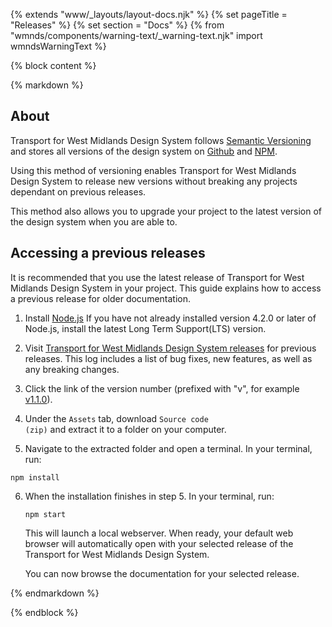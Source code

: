 {% extends "www/_layouts/layout-docs.njk" %}
{% set pageTitle = "Releases" %}
{% set section = "Docs" %}
{% from "wmnds/components/warning-text/_warning-text.njk" import wmndsWarningText %}

{% block content %}

{% markdown %}

## About

Transport for West Midlands Design System follows <a href="http://semver.org/" target="_blank" rel="noopener noreferrer" class="wmnds-link">Semantic Versioning</a> and stores all versions of the design system on <a href="https://github.com/wmcadigital/wmn-design-system/releases" target="_blank" rel="noopener noreferrer" class="wmnds-link">Github</a> and <a href="https://www.npmjs.com/package/wmn-design-system" target="_blank" rel="noopener noreferrer" class="wmnds-link">NPM</a>.

Using this method of versioning enables Transport for West Midlands Design System to release new versions without breaking any projects dependant on previous releases.

This method also allows you to upgrade your project to the latest version of the design system when you are able to.

## Accessing a previous releases

It is recommended that you use the latest release of Transport for West Midlands Design System in your project. This guide explains how to access a previous release for older documentation.

1. Install <a href="https://nodejs.org/en/" target="_blank" rel="noopener noreferrer" class="wmnds-link">Node.js</a>
   If you have not already installed version 4.2.0 or later of Node.js, install the latest Long Term Support(LTS) version.

2. Visit <a href="https://github.com/wmcadigital/wmn-design-system/releases" target="_blank" rel="noopener noreferrer" class="wmnds-link">Transport for West Midlands Design System releases</a> for previous releases. This log includes a list of bug fixes, new features, as well as any breaking changes.

3. Click the link of the version number (prefixed with "v", for example <a href="https://github.com/wmcadigital/wmn-design-system/releases/tag/v1.1.0" target="_blank" rel="noopener noreferrer" class="wmnds-link">v1.1.0</a>).

4. Under the <code class="wmnds-website-inline-code">Assets</code> tab, download <code class="wmnds-website-inline-code">Source code (zip)</code> and extract it to a folder on your computer.

5. Navigate to the extracted folder and open a terminal. In your terminal, run:
<pre><code class="bash wmnds-show-more-ignore" tabindex="0">npm install</code></pre>

6. When the installation finishes in step 5. In your terminal, run:
   <pre><code class="bash wmnds-show-more-ignore" tabindex="0">npm start</code></pre>

   This will launch a local webserver. When ready, your default web browser will automatically open with your selected release of the Transport for West Midlands Design System.

   You can now browse the documentation for your selected release.

{% endmarkdown %}

{% endblock %}

